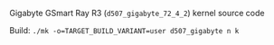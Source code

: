 Gigabyte GSmart Ray R3 (`d507_gigabyte_72_4_2`) kernel source code

Build: `./mk -o=TARGET_BUILD_VARIANT=user d507_gigabyte n k`

